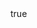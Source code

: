 ---
body:
  enable : true
  title : "Enzo y su historia"
  image : "images/enzo2.jpg"
  content : "Refleja la realidad de la sociedad de una forma amable y que haga reflexionar y pensar tanto a población infantil, como adulta,
<br></br>
Sus personajes rompen los clichés o estereotipos que generalmente siempre han existido en la literatura infantil.
<br></br>
A través de su nobleza, solidaridad e inocencia, nos acerca a distintas realidades sociales y nos enseña diferentes valores.
<br></br>
Entre los temas que se destacan: las personas con discapacidad, la realidad de las personas mayores, los desahucios o gente privada de su libertad entre otros."

sinopsis:
  enable: true  
  image : "images/libros.jpg"
  title : "Sinopsis"
  content: "**Descubriendo a Enzo** es un conjunto de historias que relata, en pequeños capítulos, la vida cotidiana de un niño de 9 años, de su familia y de sus amigas y amigos, con la particularidad de tratar temas que no son habituales en la literatura infantil, como las personas con discapacidad, la realidad de las personas mayores, los desahucios o gente privada de su libertad, por lo que resulta una experiencia útil, novedosa y educativa para el público infantil. 
<br></br>
Sus personajes son diversos y entrañables entre los que, por supuesto, destaca Enzo, un niño amigable, solidario y con un pequeño secreto, lo que termina de completar una amena lectura imprescindible para toda la familia.
<br></br>
¿Quieres conocer a Enzo y sus aventuras? ¿Te atreves a descubrir su secreto?
"

promo:
  enable : true
  image : "images/enzo.png"
  title : "¿Cómo puedo conocer a Enzo?"
  content : "Por el momento no disponemos de una tienda online, pero si distintos métodos para conseguir el libro. 
<br></br>
**Puntos de venta físico:**
<br></br>
&nbsp;&nbsp;- [Papelería KON-TIKI](https://papeleriakon-tiki.com/) (Marbella)</br>
&nbsp;&nbsp;- [Espacio Lector Nobel](https://www.facebook.com/EspacioLectorNobelSanPedro/?__cft__[0]=AZVoV9OZVvJ1E4I3x1yAWrgD-8I1h0hdQGfYfINxFYVvjIeXKz2_rJL0oZjgflqqxCNt1tIc4p8noXtYG8gd0bYxsLx9S7GzQ0dGqitAOxeHCOe0rBfAVBsRWyemtInw5UkWq49gxbyqKSFU_KAS0SL46j0OBwqv1YXgT5KTYS_JLmVH-jvj1JAhsVzPPQthyak&__tn__=kK-R) (San Pedro)</br>
&nbsp;&nbsp;- [Papelería Begoland](https://www.facebook.com/EspacioLectorNobelSanPedro/?__cft__%5B0%5D=AZVoV9OZVvJ1E4I3x1yAWrgD-8I1h0hdQGfYfINxFYVvjIeXKz2_rJL0oZjgflqqxCNt1tIc4p8noXtYG8gd0bYxsLx9S7GzQ0dGqitAOxeHCOe0rBfAVBsRWyemtInw5UkWq49gxbyqKSFU_KAS0SL46j0OBwqv1YXgT5KTYS_JLmVH-jvj1JAhsVzPPQthyak&__tn__=kK-R) (Nueva Andalucía)</br>
&nbsp;&nbsp;- [Papelería Cálamo](https://www.facebook.com/CalamoPapeleria/?__cft__[0]=AZVoV9OZVvJ1E4I3x1yAWrgD-8I1h0hdQGfYfINxFYVvjIeXKz2_rJL0oZjgflqqxCNt1tIc4p8noXtYG8gd0bYxsLx9S7GzQ0dGqitAOxeHCOe0rBfAVBsRWyemtInw5UkWq49gxbyqKSFU_KAS0SL46j0OBwqv1YXgT5KTYS_JLmVH-jvj1JAhsVzPPQthyak&__tn__=kK-R) (San Pedro)</br>
&nbsp;&nbsp;- [Papelería La Villa](https://www.facebook.com/PapeleriadeSanPedro/?__cft__[0]=AZVoV9OZVvJ1E4I3x1yAWrgD-8I1h0hdQGfYfINxFYVvjIeXKz2_rJL0oZjgflqqxCNt1tIc4p8noXtYG8gd0bYxsLx9S7GzQ0dGqitAOxeHCOe0rBfAVBsRWyemtInw5UkWq49gxbyqKSFU_KAS0SL46j0OBwqv1YXgT5KTYS_JLmVH-jvj1JAhsVzPPQthyak&__tn__=kK-R) (San Pedro)</br>
<br></br>
O bien envíanos un [correo electrónico](info.socialbooks@gmail.com) o usa nuestro formulario de contacto y buscaremos la fórmula de hacértelo llegar. 
<br></br>
**Precio 14,95€** + *gastos de envío 3,95€*"


specs:
  enable: true
  title: "Ficha técnica"
  left_side:
  - key : "**Título:**"
    value : "Descubriendo a Enzo"
  - key : "**Autor (es):**"
    value : "David Caracuel Ruiz; Darío Hidalgo Domínguez, Juanjo Jiménez González (il.)"
  - key : "**Precio con IVA:**"
    value : "14.,95 €"
  - key : "**Fecha publicación:**"
    value : "12/2020"
  - key : "**Idioma:**"
    value : "Español"

  right_side:
  - key : "**Formato, páginas:**"
    value : "Tapa blanda con solapas, 108"
  - key : "**Medidas:**"
    value : "220 X 150 mm"
  - key : "**ISBN:**"
    value : "9788418438448"
  - key : "**Temáticas:**"
    value : "Cuestiones Personales Y Sociales"
  - key : "**Edad recomendada:**"
    value : "A partir de 9 años"

---
